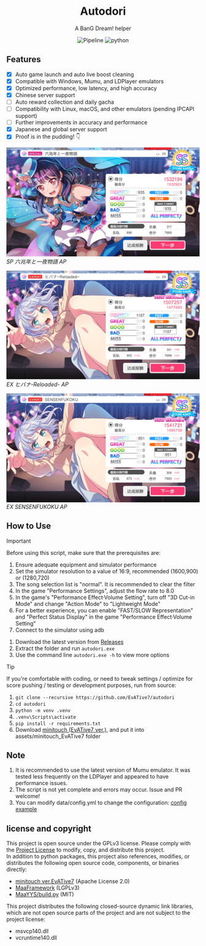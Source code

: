 <div align="center">

# Autodori  

A BanG Dream! helper

![Pipeline](https://img.shields.io/badge/Pipeline-%23454545?logo=paddypower&logoColor=%23FFFFFF)  ![python](https://img.shields.io/badge/Python-3776AB?logo=python&logoColor=white)  
</div>

## Features

- [x] Auto game launch and auto live boost cleaning
- [x] Compatible with Windows, Mumu, and LDPlayer emulators
- [x] Optimized performance, low latency, and high accuracy
- [x] Chinese server support
- [ ] Auto reward collection and daily gacha
- [ ] Compatibility with Linux, macOS, and other emulators (pending IPCAPI support)
- [ ] Further improvements in accuracy and performance
- [x] Japanese and global server support
- [x] Proof is in the pudding! 👇

![ ](./docs/achievements/六兆年.png)  
*SP 六兆年と一夜物語 AP*

![ ](./docs/achievements/火花.png)  
*EX ヒバナ-Reloaded- AP*

![ ](./docs/achievements/SENSENFUKOKU.png)  
*EX SENSENFUKOKU AP*

## How to Use

> [!IMPORTANT]  
> Before using this script, make sure that the prerequisites are:
>
> 1. Ensure adequate equipment and simulator performance
> 1. Set the simulator resolution to a value of 16:9, recommended (1600,900) or (1280,720)
> 1. The song selection list is "normal". It is recommended to clear the filter
> 1. In the game "Performance Settings", adjust the flow rate to 8.0
> 1. In the game's "Performance Effect·Volume Setting", turn off "3D Cut-in Mode" and change "Action Mode" to "Lightweight Mode"
> 1. For a better experience, you can enable "FAST/SLOW Representation" and "Perfect Status Display" in the game "Performance Effect·Volume Setting"
> 1. Connect to the simulator using adb

1. Download the latest version from [Releases](https://github.com/EvATive7/autodori/releases)  
2. Extract the folder and run `autodori.exe`
3. Use the command line `autodori.exe -h` to view more options

> [!TIP]  
> If you're comfortable with coding, or need to tweak settings / optimize for score pushing / testing or development purposes, run from source:  
>
> 1. `git clone --recursive https://github.com/EvATive7/autodori`  
> 2. `cd autodori`  
> 3. `python -m venv .venv`  
> 4. `.venv\Scripts\activate`  
> 5. `pip install -r requirements.txt`
> 6. Download [minitouch (EvATive7 ver.)](https://github.com/EvATive7/minitouch), and put it into assets/minitouch_EvATive7 folder

## Note

1. It is recommended to use the latest version of Mumu emulator. It was tested less frequently on the LDPlayer and appeared to have performance issues.
1. The script is not yet complete and errors may occur. Issue and PR welcome!
1. You can modify data/config.yml to change the configuration: [config example](./docs/config_eg/config.yml)

## license and copyright

This project is open source under the GPLv3 license. Please comply with the [Project License](LICENSE) to modify, copy, and distribute this project.  
In addition to python packages, this project also references, modifies, or distributes the following open source code, components, or binaries directly:

- [minitouch ver.EvATive7](https://github.com/EvATive7/minitouch) (Apache License 2.0)
- [MaaFramework](https://github.com/MaaXYZ/MaaFramework) (LGPLv3)
- [MaaYYS/build.py](https://github.com/TanyaShue/MaaYYs) (MIT)

This project distributes the following closed-source dynamic link libraries, which are not open source parts of the project and are not subject to the project license:

- msvcp140.dll
- vcruntime140.dll
